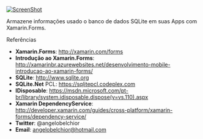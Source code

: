 [![ScreenShot](http://img.youtube.com/vi/y9wACg61r4M/0.jpg)](http:///www.youtube.com/embed/y9wACg61r4M)

Armazene informações usado o banco de dados SQLite em suas Apps com Xamarin.Forms.

Referências

- **Xamarin.Forms**: http://xamarin.com/forms
- **Introdução ao Xamarin.Forms**: http://xamarinbr.azurewebsites.net/desenvolvimento-mobile-introducao-ao-xamarin-forms/
- **SQLite**: http://www.sqlite.org
- **SQLite.Net** PCL: https://sqlitepcl.codeplex.com
- **IDisposable**: 
https://msdn.microsoft.com/pt-br/library/system.idisposable.dispose(v=vs.110).aspx
- **Xamarin DependencyService**: http://developer.xamarin.com/guides/cross-platform/xamarin-forms/dependency-service/
- **Twitter**: @angelobelchior
- **Email**: angelobelchior@hotmail.com
